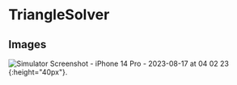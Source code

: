 # TriangleSolver

## Images
![Simulator Screenshot - iPhone 14 Pro - 2023-08-17 at 04 02 23](https://github.com/ashen99/TriangleSolver/assets/29306300/c11e1c2d-64cc-46e6-81f8-31edc13875f6){:height="40px"}.
